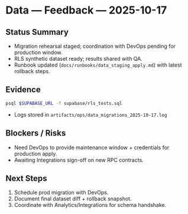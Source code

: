# Data — Feedback — 2025-10-17

## Status Summary

- Migration rehearsal staged; coordination with DevOps pending for production window.
- RLS synthetic dataset ready; results shared with QA.
- Runbook updated (`docs/runbooks/data_staging_apply.md`) with latest rollback steps.

## Evidence

```bash
psql $SUPABASE_URL -f supabase/rls_tests.sql
```

- Logs stored in `artifacts/ops/data_migrations_2025-10-17.log`

## Blockers / Risks

- Need DevOps to provide maintenance window + credentials for production apply.
- Awaiting Integrations sign-off on new RPC contracts.

## Next Steps

1. Schedule prod migration with DevOps.
2. Document final dataset diff + rollback snapshot.
3. Coordinate with Analytics/Integrations for schema handshake.
